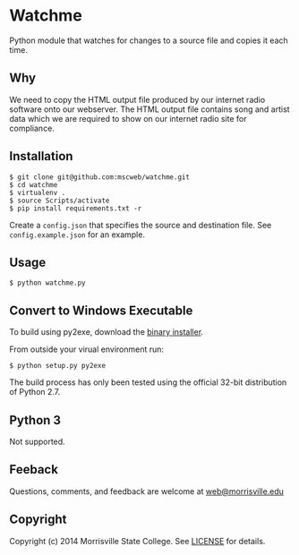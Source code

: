 # Watchme

Python module that watches for changes to a source file and copies it each time.

## Why
We need to copy the HTML output file produced by our internet radio software onto our webserver.
The HTML output file contains song and artist data which we are required to show on our internet
radio site for compliance.

## Installation
```
$ git clone git@github.com:mscweb/watchme.git
$ cd watchme
$ virtualenv .
$ source Scripts/activate
$ pip install requirements.txt -r
```

Create a ```config.json``` that specifies the source and destination file. See ```config.example.json```
for an example.

## Usage
```
$ python watchme.py
```

## Convert to Windows Executable
To build using py2exe, download the [binary installer](http://sourceforge.net/projects/py2exe/files/py2exe/0.6.9/).

From outside your virual environment run:
```
$ python setup.py py2exe
```
The build process has only been tested using the official 32-bit distribution of Python 2.7.

## Python 3
Not supported.

## Feeback
Questions, comments, and feedback are welcome at web@morrisville.edu

## Copyright
Copyright (c) 2014 Morrisville State College. See [LICENSE][] for details.

[license]: https://github.com/mscweb/watchme/blob/master/LICENSE
